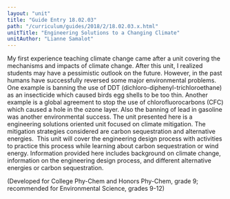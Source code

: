 ```yaml
---
layout: "unit"
title: "Guide Entry 18.02.03"
path: "/curriculum/guides/2018/2/18.02.03.x.html"
unitTitle: "Engineering Solutions to a Changing Climate"
unitAuthor: "Lianne Samalot"
---
```

<main>
 <p>
  My first experience teaching climate change came after a unit covering the mechanisms and impacts of climate change. After this unit, I realized students may have a pessimistic outlook on the future. However, in the past humans have successfully reversed some major environmental problems. One example is banning the use of DDT (dichloro-diphenyl-trichloroethane) as an insecticide which caused birds egg shells to be too thin. Another example is a global agreement to stop the use of chlorofluorocarbons (CFC) which caused a hole in the ozone layer. Also the banning of lead in gasoline was another environmental success. The unit presented here is a engineering solutions oriented unit focused on climate mitigation. The mitigation strategies considered are carbon sequestration and alternative energies.  This unit will cover the engineering design process with activities to practice this process while learning about carbon sequestration or wind energy. Information provided here includes background on climate change, information on the engineering design process, and different alternative energies or carbon sequestration.
 </p>
 <p>
  (Developed for College Phy-Chem and Honors Phy-Chem, grade 9; recommended for Environmental Science, grades 9-12)
 </p>
</main>
